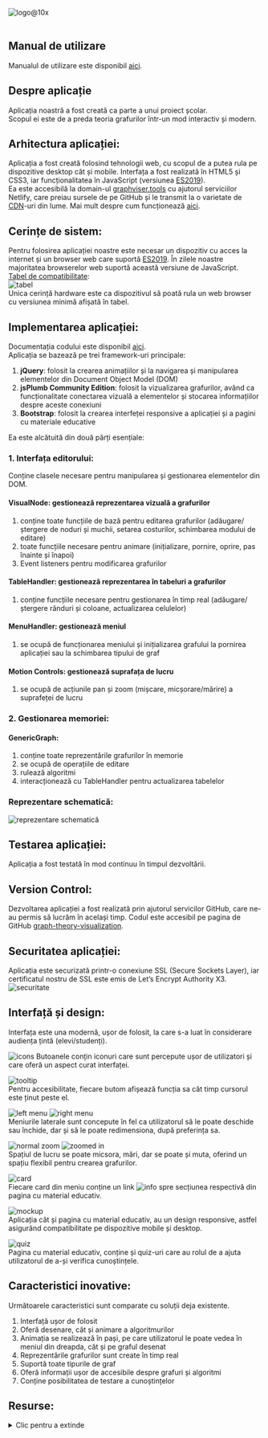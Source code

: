 ![logo@10x](https://user-images.githubusercontent.com/54114237/88288457-77aef100-ccfc-11ea-901d-2728b84d5401.png)
<br>
<br>
## Manual de utilizare
Manualul de utilizare este disponibil [aici](https://github.com/ToastedWaffle/graph-theory-visualization/wiki/Manual-de-utilizare).

## Despre aplicație
Aplicația noastră a fost creată ca parte a unui proiect școlar.
<br>
Scopul ei este de a preda teoria grafurilor într-un mod interactiv și modern.

## Arhitectura aplicației:
Aplicația a fost creată folosind tehnologii web, cu scopul de a putea rula pe dispozitive desktop cât și mobile. Interfața a fost realizată în HTML5 și CSS3, iar funcționalitatea în JavaScript (versiunea [ES2019](https://en.wikipedia.org/wiki/ECMAScript#10th_Edition_%E2%80%93_ECMAScript_2019)). 
<br>
Ea este accesibilă la domain-ul [graphviser.tools](https://graphviser.tools) cu ajutorul serviciilor Netlify, care preiau sursele de pe GitHub și le transmit la o varietate de [CDN](https://en.wikipedia.org/wiki/Content_delivery_network)-uri din lume. Mai mult despre cum funcționează [aici](https://agilitycms.com/resources/posts/what-is-netlify-and-why-should-you-care-as-an-editor).

## Cerințe de sistem:
Pentru folosirea aplicației noastre este necesar un dispozitiv cu acces la internet și un browser web care suportă [ES2019](https://en.wikipedia.org/wiki/ECMAScript#10th_Edition_%E2%80%93_ECMAScript_2019).
În zilele noastre majoritatea browserelor web suportă această versiune de JavaScript.
<br>
[Tabel de compatibilitate](https://developer.mozilla.org/en-US/docs/Web/JavaScript/Reference/Classes/Public_class_fields):
<br>
![tabel](https://user-images.githubusercontent.com/54114237/88282385-2568d280-ccf2-11ea-880e-c4b90d329ca0.png)
<br>
Unica cerință hardware este ca dispozitivul să poată rula un web browser cu versiunea minimă afișată în tabel.

## Implementarea aplicației:
Documentația codului este disponibil [aici](https://docs.graphviser.tools/).
<br>
Aplicația se bazează pe trei framework-uri principale:
1. **jQuery**: folosit la crearea animațiilor și la navigarea și manipularea elementelor din Document Object Model (DOM)
2. **jsPlumb Community Edition**: folosit la vizualizarea grafurilor, având ca funcționalitate conectarea vizuală a elementelor și stocarea informațiilor despre aceste conexiuni
3. **Bootstrap**: folosit la crearea interfeței responsive a aplicației și a pagini cu materiale educative 

Ea este alcătuită din două părți esențiale:
### 1. Interfața editorului:
Conține clasele necesare pentru manipularea și gestionarea elementelor din DOM.
<br>
#### VisualNode: gestionează reprezentarea vizuală a grafurilor
1. conține toate funcțiile de bază pentru editarea grafurilor (adăugare/ștergere de noduri și muchii, setarea costurilor, schimbarea modului de editare)
2. toate funcțiile necesare pentru animare (inițializare, pornire, oprire, pas înainte și înapoi)
3. Event listeners pentru modificarea grafurilor

#### TableHandler: gestionează reprezentarea în tabeluri a grafurilor
1. conține funcțiile necesare pentru gestionarea în timp real (adăugare/ștergere rânduri și coloane, actualizarea celulelor)

#### MenuHandler: gestionează meniul
1. se ocupă de funcționarea meniului și inițializarea grafului la pornirea aplicației sau la schimbarea tipului de graf

#### Motion Controls: gestionează suprafața de lucru
1. se ocupă de acțiunile pan și zoom (mișcare, micșorare/mărire) a suprafeței de lucru

### 2. Gestionarea memoriei:
#### GenericGraph:
1. conține toate reprezentările grafurilor în memorie
2. se ocupă de operațiile de editare
3. rulează algoritmi
4. interacționează cu TableHandler pentru actualizarea tabelelor

### Reprezentare schematică:
![reprezentare schematică](https://user-images.githubusercontent.com/54114237/88283579-56e29d80-ccf4-11ea-8bf7-0ca9cb4b5ff9.png)
## Testarea aplicației:
Aplicația a fost testată în mod continuu în timpul dezvoltării.

## Version Control:
Dezvoltarea aplicației a fost realizată prin ajutorul servicilor GitHub, care ne-au permis să lucrăm în același timp. Codul este accesibil pe pagina de GitHub [graph-theory-visualization](github.com/ToastedWaffle/graph-theory-visualization).

## Securitatea aplicației:
Aplicația este securizată printr-o conexiune SSL (Secure Sockets Layer), iar certificatul nostru de SSL este emis de Let’s Encrypt Authority X3.
<br>
![securitate](https://user-images.githubusercontent.com/54114237/88283766-bf317f00-ccf4-11ea-9ad5-34f33fae075d.png)

## Interfață și design:
Interfața este una modernă, ușor de folosit, la care s-a luat în considerare audiența țintă (elevi/studenți).

![icons](https://user-images.githubusercontent.com/54114237/88283888-fdc73980-ccf4-11ea-978f-3af8dea13131.png)
Butoanele conțin iconuri care sunt percepute ușor de utilizatori și care oferă un aspect curat interfaței.

![tooltip](https://user-images.githubusercontent.com/54114237/88283932-1a637180-ccf5-11ea-880b-42d6672d7955.png)<br>
Pentru accesibilitate, fiecare butom afișează funcția sa cât timp cursorul este ținut peste el.

![left menu](https://user-images.githubusercontent.com/54114237/88284895-dd987a00-ccf6-11ea-906b-202cadf45614.png)
![right menu](https://user-images.githubusercontent.com/54114237/88285046-1df7f800-ccf7-11ea-910f-83a3aeb3c6be.png)<br>
Meniurile laterale sunt concepute în fel ca utilizatorul să le poate deschide sau închide, dar și să le poate redimensiona, după preferința sa.

![normal zoom](https://user-images.githubusercontent.com/54114237/88285196-57306800-ccf7-11ea-9381-eab482ce3d88.png)
![zoomed in](https://user-images.githubusercontent.com/54114237/88285218-5dbedf80-ccf7-11ea-8710-bde4087b8d4e.png)<br>
Spațiul de lucru se poate micsora, mări, dar se poate și muta, oferind un spațiu flexibil pentru crearea grafurilor.

![card](https://user-images.githubusercontent.com/54114237/88284198-ac6b7a00-ccf5-11ea-819d-4771b97e43b1.png)<br>
Fiecare card din meniu conține un link ![info](https://user-images.githubusercontent.com/54114237/88284224-bbeac300-ccf5-11ea-838b-4d7d68a8d49a.png) spre secțiunea respectivă din pagina cu material educativ.

![mockup](https://user-images.githubusercontent.com/54114237/88288175-10913c80-ccfc-11ea-8ac7-78b9b6c1ada1.png)<br>
Aplicația cât și pagina cu material educativ, au un design responsive, astfel asigurând compatibilitate pe dispozitive mobile și desktop.

![quiz](https://user-images.githubusercontent.com/54114237/88285386-a8405c00-ccf7-11ea-9bbb-e1c8666a61e3.png)<br>
Pagina cu material educativ, conține și quiz-uri care au rolul de a ajuta utilizatorul de a-și verifica cunoștințele.

## Caracteristici inovative:
Următoarele caracteristici sunt comparate cu soluții deja existente.
1. Interfață ușor de folosit
2. Oferă desenare, cât și animare a algoritmurilor
3. Animația se realizează în pași, pe care utilizatorul le poate vedea în meniul din dreapda, cât și pe graful desenat 
4. Reprezentările grafurilor sunt create în timp real
5. Suportă toate tipurile de graf
6. Oferă informații ușor de accesibile despre grafuri și algoritmi
7. Conține posibilitatea de testare a cunoștințelor

## Resurse:
<details>
  <summary>Clic pentru a extinde</summary>
  
JSPlumb:

1. [jsPlumb Community Edition Documentation](https://docs.jsplumbtoolkit.com/community/current/index.html)
2. [Snap to Grid in jsplumb](https://stackoverflow.com/questions/22065756/snap-to-grid-in-jsplumb)
3. [Unable to create straight line connection in JSPlumb](https://stackoverflow.com/questions/14662104/unable-to-create-straight-line-connection-in-jsplumb)
4. [Iterate through endpoints of div in jsPlumb](https://stackoverflow.com/questions/30308547/iterate-through-endpoints-of-div-in-jsplumb)

Bootstrap:

1. [Introduction · Bootstrap v4.5](https://getbootstrap.com/docs/4.5/getting-started/introduction/)
2. [Grid system · Bootstrap v4.5](https://getbootstrap.com/docs/4.5/layout/grid/)
3. [Tables · Bootstrap v4.5](https://getbootstrap.com/docs/4.5/content/tables/)
4. [Images · Bootstrap v4.5](https://getbootstrap.com/docs/4.5/content/images/)
5. [Buttons · Bootstrap v4.5](https://getbootstrap.com/docs/4.5/components/buttons/)
6. [Modal · Bootstrap v4.5](https://getbootstrap.com/docs/4.5/components/modal/)
7. [Tooltips · Bootstrap v4.5](https://getbootstrap.com/docs/4.5/components/tooltips/)
8. [Figures · Bootstrap v4.5](https://getbootstrap.com/docs/4.5/content/figures/)
9. [Navbar · Bootstrap v4.5](https://getbootstrap.com/docs/4.5/components/navbar/)
10. [30 Most Amazing Free Bootstrap Sidebar Templates 2020](https://colorlib.com/wp/bootstrap-sidebar/)

Fontawesome:

1. [Font Awesome 6](https://fontawesome.com/icons?d=gallery&amp;m=free)
2. [Is it possible to color the fontawesome icon colors?](https://stackoverflow.com/questions/17540383/is-it-possible-to-color-the-fontawesome-icon-colors)
3. [Rotating Icons](https://fontawesome.com/v5.9.0/how-to-use/on-the-web/styling/rotating-icons)

Prism.js:

1. [Prism.js](https://prismjs.com/)
2. [Prism.js - Usage](https://prismjs.com/#basic-usage)
3. [Prism.js - Test Drive](https://prismjs.com/test.html#language=cpp)
4. [Unescaped markup ▲ Prism plugins](https://prismjs.com/plugins/unescaped-markup/)
5. [Prism.js](https://codepen.io/arturo20/pen/LbjPVG)
6. [Line Numbers ▲ Prism plugins](https://prismjs.com/plugins/line-numbers/)
7. [Copy to Clipboard ▲ Prism plugins](https://prismjs.com/plugins/copy-to-clipboard/)

Particles.js:

1. [Dynamic Point Mesh Animation with HTML5 Canvas](https://codepen.io/dudleystorey/pen/NbNjjX)

jquery.inputfit.js:

1. [vxsx/jquery.inputfit.js: Fit value in input](https://github.com/vxsx/jquery.inputfit.js)

jquery-resizable.js:

1. [RickStrahl/jquery-resizable: A small jQuery plug-in to make DOM components resizable](https://github.com/vxsx/jquery.inputfit.js)

jQuery:

1. [jQuery API Documentation](https://api.jquery.com/)
2. [Does jQuery have a handleout for .delegate(&#39;hover&#39;)?](https://stackoverflow.com/questions/4772287/does-jquery-have-a-handleout-for-delegatehover)
3. [How can I deselect text using Javascript or jQuery?](https://stackoverflow.com/questions/8684751/how-can-i-deselect-text-using-javascript-or-jquery)
4. [Disable/enable an input with jQuery?](https://stackoverflow.com/questions/1414365/disable-enable-an-input-with-jquery)
5. [How to call a function after a fadeOut() on many elements](https://stackoverflow.com/questions/7259608/how-to-call-a-function-after-a-fadeout-on-many-elements)
6. [How to add DATA-(something) attribute to .class element with jQuery](https://stackoverflow.com/questions/29353683/how-to-add-data-something-attribute-to-class-element-with-jquery)
7. [Jquery .on(&#39;scroll&#39;) not firing the event while scrolling](https://stackoverflow.com/questions/19375636/jquery-onscroll-not-firing-the-event-while-scrolling)
8. [How do I pass the this context into an event handler?](https://stackoverflow.com/questions/5490448/how-do-i-pass-the-this-context-into-an-event-handler)
9. [jquery stop child triggering parent event](https://stackoverflow.com/questions/2364629/jquery-stop-child-triggering-parent-event)
10. [Get the size of the screen, current web page and browser window](https://stackoverflow.com/questions/3437786/get-the-size-of-the-screen-current-web-page-and-browser-window)
11. [Mouse drag to scroll content](https://stackoverflow.com/questions/32039927/mouse-drag-to-scroll-content)

JavaScript:

1. [Listening for variable changes in JavaScript](https://stackoverflow.com/questions/1759987/listening-for-variable-changes-in-javascript)
2. [Javascript scrollintoview smooth scroll and offset](https://stackoverflow.com/questions/49820013/javascript-scrollintoview-smooth-scroll-and-offset)
3. [How to overload constructors in JavaScript ECMA6?](https://stackoverflow.com/questions/38240744/how-to-overload-constructors-in-javascript-ecma6)
4. [Deleting Objects in JavaScript](https://stackoverflow.com/questions/742623/deleting-objects-in-javascript)
5. [Maximum size of an Array in Javascript](https://stackoverflow.com/questions/6154989/maximum-size-of-an-array-in-javascript)
6. [Do the keys of javascript associative arrays need to be strings, or can they be any object?](https://stackoverflow.com/questions/512825/do-the-keys-of-javascript-associative-arrays-need-to-be-strings-or-can-they-be)
7. [Integer division with remainder in JavaScript?](https://stackoverflow.com/questions/4228356/integer-division-with-remainder-in-javascript)

Khan Academy:

1. [What is jQuery? (video) | Welcome to jQuery](https://www.khanacademy.org/computing/computer-programming/html-js-jquery/jquery-intro/v/what-is-jquery)
2. [Get ready to learn jQuery (article)](https://www.khanacademy.org/computing/computer-programming/html-js-jquery/jquery-intro/a/are-you-ready-to-learn-jquery)

1. [Getting Started With jQuery](https://www.khanacademy.org/computing/computer-programming/html-js-jquery/jquery-intro/pt/getting-started-with-jquery)
2. [Finding elements with jQuery | DOM access with jQuery](https://www.khanacademy.org/computing/computer-programming/html-js-jquery/jquery-dom-access/pt/finding-elements-with-jquery)
3. [Debugging webpages with the browser console (video)](https://www.khanacademy.org/computing/computer-programming/html-js-jquery/jquery-dom-access/v/debugging-webpages-with-the-browser-console)
4. [Getting info on elements with jQuery | DOM access with jQuery](https://www.khanacademy.org/computing/computer-programming/html-js-jquery/jquery-dom-access/pt/getting-info-on-elements-with-jquery)
5. [Modifying elements with jQuery | DOM modification with jQuery](https://www.khanacademy.org/computing/computer-programming/html-js-jquery/dom-modification-with-jquery/pt/modifying-elements-with-jquery)
6. [Creating elements with jQuery | DOM modification with jQuery](https://www.khanacademy.org/computing/computer-programming/html-js-jquery/dom-modification-with-jquery/pt/creating-elements-with-jquery)

Educative.io:

1. [JavaScript in Practice: Getting Started - Learn Interactively](https://www.educative.io/courses/javascript-in-practice-getting-started)
2. [JavaScript In Practice: ES6 And Beyond - Learn Interactively](https://www.educative.io/courses/javascript-in-practice-es6-and-beyond)
</details>
